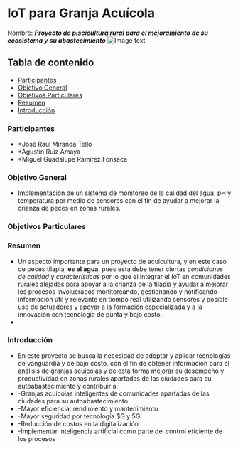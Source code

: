 # IoT para Granja Acuícola
Nombre: ***Proyecto de piscicultura rural para el mejoramiento de su ecosistema y su abastecimiento***
![Image text](https://github.com/mgrf21/IoT_Capstone/blob/main/IoT%20Presentacion%20Acuicultura%20Gif.gif)
## Tabla de contenido
- [Participantes](#Participantes)
- [Objetivo General](#Objetivo-General)
- [Objetivos Particulares](#objetivos-Particulares)
- [Resumen](#Resumen)
- [Introducción](#Introducción)

### Participantes
- *José Raúl Miranda Tello
- *Agustín Ruiz Amaya
- *Miguel Guadalupe Ramírez Fonseca

### Objetivo General
- Implementación de un sistema de monitoreo de la calidad del agua, pH y temperatura por medio de sensores con el fin de ayudar a mejorar la crianza de peces en zonas rurales.

### Objetivos Particulares


### Resumen
- Un aspecto importante para un proyecto de acuicultura, y en este caso de peces tilapia, **es el agua**, pues esta debe tener ciertas *condiciones de calidad y características* por lo que el integrar el IoT en comunidades rurales alejadas para apoyar a la crianza de la tilapia y ayudar a mejorar los procesos involucrados monitoreando, gestionando y notificando información útil y relevante en tiempo real utilizando sensores y posible uso de actuadores y apoyar a la formación especializada y a la innovación con tecnología de punta y bajo costo.
- 

### Introducción
- En este proyecto se busca la necesidad de adoptar y aplicar tecnologías de vanguardia y de bajo costo, con el fin de obtener información para el análisis de granjas acuícolas y de esta forma mejorar su desempeño y productividad en zonas rurales apartadas de las ciudades para su autoabastecimiento y contribuir a:
- -Granjas acuícolas inteligentes de comunidades apartadas de las ciudades para su autoabastecimiento.
- -Mayor eficiencia, rendimiento y mantenimiento
- -Mayor seguridad por tecnología $G y 5G
- -Reducción de costos en la digitalización
- -Implementar inteligencia artificial como parte del control eficiente de los procesos
